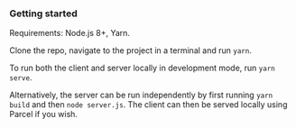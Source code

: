 ### Getting started

Requirements: Node.js 8+, Yarn.

Clone the repo, navigate to the project in a terminal and run `yarn`.

To run both the client and server locally in development mode, run `yarn serve`.

Alternatively, the server can be run independently by first running `yarn build` and then `node server.js`. The client can then be served locally using Parcel if you wish.
